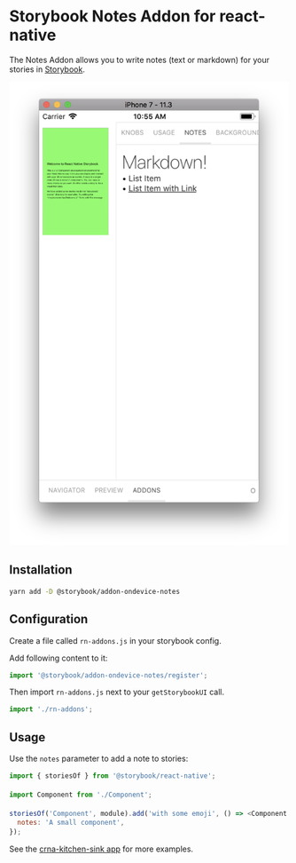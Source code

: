 # Storybook Notes Addon for react-native

The Notes Addon allows you to write notes (text or markdown) for your stories in [Storybook](https://storybook.js.org).

![Storybook Addon Notes Demo](docs/demo.png)

## Installation

```sh
yarn add -D @storybook/addon-ondevice-notes
```

## Configuration

Create a file called `rn-addons.js` in your storybook config.

Add following content to it:

```js
import '@storybook/addon-ondevice-notes/register';
```

Then import `rn-addons.js` next to your `getStorybookUI` call.

```js
import './rn-addons';
```

## Usage

Use the `notes` parameter to add a note to stories:

```js
import { storiesOf } from '@storybook/react-native';

import Component from './Component';

storiesOf('Component', module).add('with some emoji', () => <Component />, {
  notes: 'A small component',
});
```

See the [crna-kitchen-sink app](../../examples/crna-kitchen-sink) for more examples.
